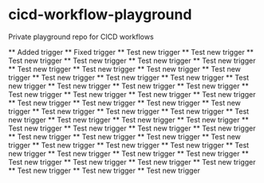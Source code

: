 # cicd-workflow-playground
Private playground repo for CICD workflows

** Added trigger
** Fixed trigger
** Test new trigger
** Test new trigger
** Test new trigger
** Test new trigger
** Test new trigger
** Test new trigger
** Test new trigger
** Test new trigger
** Test new trigger
** Test new trigger
** Test new trigger
** Test new trigger
** Test new trigger
** Test new trigger
** Test new trigger
** Test new trigger
** Test new trigger
** Test new trigger
** Test new trigger
** Test new trigger
** Test new trigger
** Test new trigger
** Test new trigger
** Test new trigger
** Test new trigger
** Test new trigger
** Test new trigger
** Test new trigger
** Test new trigger
** Test new trigger
** Test new trigger
** Test new trigger
** Test new trigger
** Test new trigger
** Test new trigger
** Test new trigger
** Test new trigger
** Test new trigger
** Test new trigger
** Test new trigger
** Test new trigger
** Test new trigger
** Test new trigger
** Test new trigger
** Test new trigger
** Test new trigger
** Test new trigger
** Test new trigger
** Test new trigger
** Test new trigger
** Test new trigger
** Test new trigger
** Test new trigger
** Test new trigger